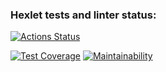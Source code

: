 ### Hexlet tests and linter status:
[![Actions Status](https://github.com/Vixroff/python-project-50/workflows/hexlet-check/badge.svg)](https://github.com/Vixroff/python-project-50/actions)

[![Test Coverage](https://api.codeclimate.com/v1/badges/f6c659a518cea0832e5d/test_coverage)](https://codeclimate.com/github/Vixroff/python-project-50/test_coverage)
[![Maintainability](https://api.codeclimate.com/v1/badges/f6c659a518cea0832e5d/maintainability)](https://codeclimate.com/github/Vixroff/python-project-50/maintainability)